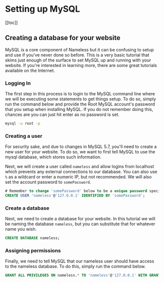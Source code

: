 # Setting up MySQL
[[toc]]

## Creating a database for your website
MySQL is a core component of Nameless but it can be confusing to setup and use if you've never done so before.
This is a very basic tutorial that skims just enough of the surface to set MySQL up and running with your website.
If you're interested in learning more, there are some great tutorials available on the Internet.

### Logging In
The first step in this process is to login to the MySQL command line where we will be executing some statements to get
things setup. To do so, simply run the command below and provide the Root MySQL account's password that you setup when
installing MySQL. If you do not remember doing this, chances are you can just hit enter as no password is set.

``` bash
mysql -u root -p
```

### Creating a user
For security sake, and due to changes in MySQL 5.7, you'll need to create a new user for your website. To do so, we want
to first tell MySQL to use the mysql database, which stores such information.

Next, we will create a user called `nameless` and allow logins from localhost which prevents any external connections
to our database. You can also use `%` as a wildcard or enter a numeric IP, but not recommended. We will also set the account password
to `somePassword`.

``` sql
# Remember to change 'somePassword' below to be a unique password specific to this account.
CREATE USER 'nameless'@'127.0.0.1' IDENTIFIED BY 'somePassword';
```

### Create a database
Next, we need to create a database for your website. In this tutorial we will be naming the database `nameless`, but you can
substitute that for whatever name you wish.

``` sql
CREATE DATABASE nameless;
```

### Assigning permissions
Finally, we need to tell MySQL that our nameless user should have access to the nameless database. To do this, simply
run the command below.

``` sql
GRANT ALL PRIVILEGES ON nameless.* TO 'nameless'@'127.0.0.1' WITH GRANT OPTION;
```